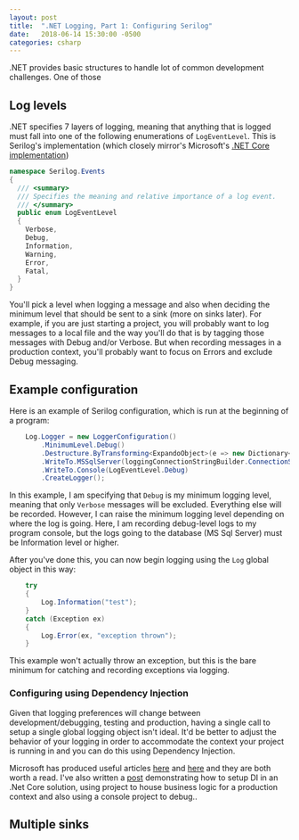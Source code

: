 ```yaml
---
layout: post
title:  ".NET Logging, Part 1: Configuring Serilog"
date:   2018-06-14 15:30:00 -0500
categories: csharp
---
```


.NET provides basic structures to handle lot of common development challenges.  One of those


## Log levels

.NET specifies 7 layers of logging, meaning that anything that is logged must fall into one of the following 
enumerations of `LogEventLevel`.  This is Serilog's implementation (which closely mirror's Microsoft's [.NET Core
implementation][0])

```csharp
namespace Serilog.Events
{
  /// <summary>
  /// Specifies the meaning and relative importance of a log event.
  /// </summary>
  public enum LogEventLevel
  {
    Verbose,
    Debug,
    Information,
    Warning,
    Error,
    Fatal,
  }
}
```

You'll pick a level when logging a message and also when deciding the minimum level that should be sent to a sink 
(more on sinks later).  For example, if you are just starting a project, you will probably want to log messages to
a local file and the way you'll do that is by tagging those messages with Debug and/or Verbose.  But when recording 
messages in a production context, you'll probably want to focus on Errors and exclude Debug messaging.

## Example configuration

Here is an example of Serilog configuration, which is run at the beginning of a program:

```csharp
    Log.Logger = new LoggerConfiguration()
        .MinimumLevel.Debug()
        .Destructure.ByTransforming<ExpandoObject>(e => new Dictionary<string,object>(e))
        .WriteTo.MSSqlServer(loggingConnectionStringBuilder.ConnectionString, "Ibex", LogEventLevel.Information)
        .WriteTo.Console(LogEventLevel.Debug)
        .CreateLogger();
```

In this example, I am specifying that `Debug` is my minimum logging level, meaning that only `Verbose` messages will be
excluded.  Everything else will be recorded.  However, I can raise the minimum logging level depending on where the
log is going.  Here, I am recording debug-level logs to my program console, but the logs going to the database (MS Sql 
Server) must be Information level or higher.

After you've done this, you can now begin logging using the `Log` global object in this way:

```csharp
    try
    {
        Log.Information("test");
    }
    catch (Exception ex)
    {
        Log.Error(ex, "exception thrown");
    }
```

This example won't actually throw an exception, but this is the bare minimum for catching and recording exceptions via
logging.

### Configuring using Dependency Injection

Given that logging preferences will change between development/debugging, testing and production, having a single call 
to setup a single global logging object isn't ideal.  It'd be better to adjust the behavior of your logging in order to 
accommodate the context your project is running in and you can do this using Dependency Injection.  

Microsoft has produced useful articles [here][1] and [here][2] and they are both worth a read.  I've also written a 
[post][3] demonstrating how to setup DI in an .Net Core solution, using project to house business logic for a production 
context and also using a console project to debug..

## Multiple sinks

[0]: https://docs.microsoft.com/en-us/dotnet/api/microsoft.extensions.logging.loglevel?view=aspnetcore-2.1
[1]: https://msdn.microsoft.com/en-us/magazine/mt707534.aspx
[2]: https://docs.microsoft.com/en-us/aspnet/core/fundamentals/dependency-injection?view=aspnetcore-2.1
[3]: https://vector623.github.io/csharp/2018/05/05/dependency-injection-example.html
